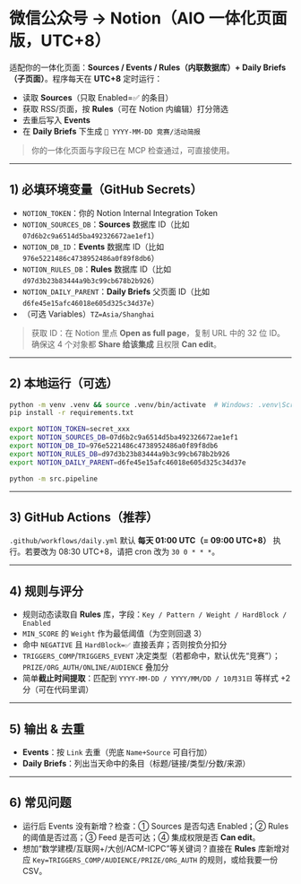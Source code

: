 # 微信公众号 → Notion（AIO 一体化页面版，UTC+8）

适配你的一体化页面：**Sources / Events / Rules（内联数据库）+ Daily Briefs（子页面）**。程序每天在 **UTC+8** 定时运行：
- 读取 **Sources**（只取 Enabled=✅ 的条目）
- 获取 RSS/页面，按 **Rules**（可在 Notion 内编辑）打分筛选
- 去重后写入 **Events**
- 在 **Daily Briefs** 下生成 `📅 YYYY-MM-DD 竞赛/活动简报`

> 你的一体化页面与字段已在 MCP 检查通过，可直接使用。

---

## 1) 必填环境变量（GitHub Secrets）
- `NOTION_TOKEN`：你的 Notion Internal Integration Token
- `NOTION_SOURCES_DB`：**Sources** 数据库 ID（比如 `07d6b2c9a6514d5ba492326672ae1ef1`）
- `NOTION_DB_ID`：**Events** 数据库 ID（比如 `976e5221486c4738952486a0f89f8db6`）
- `NOTION_RULES_DB`：**Rules** 数据库 ID（比如 `d97d3b23b83444a9b3c99cb678b2b926`）
- `NOTION_DAILY_PARENT`：**Daily Briefs** 父页面 ID（比如 `d6fe45e15afc46018e605d325c34d37e`）
- （可选 Variables）`TZ=Asia/Shanghai`

> 获取 ID：在 Notion 里点 **Open as full page**，复制 URL 中的 32 位 ID。确保这 4 个对象都 **Share 给该集成** 且权限 **Can edit**。

---

## 2) 本地运行（可选）
```bash
python -m venv .venv && source .venv/bin/activate  # Windows: .venv\Scripts\activate
pip install -r requirements.txt

export NOTION_TOKEN=secret_xxx
export NOTION_SOURCES_DB=07d6b2c9a6514d5ba492326672ae1ef1
export NOTION_DB_ID=976e5221486c4738952486a0f89f8db6
export NOTION_RULES_DB=d97d3b23b83444a9b3c99cb678b2b926
export NOTION_DAILY_PARENT=d6fe45e15afc46018e605d325c34d37e

python -m src.pipeline
```

---

## 3) GitHub Actions（推荐）
`.github/workflows/daily.yml` 默认 **每天 01:00 UTC（= 09:00 UTC+8）** 执行。若要改为 08:30 UTC+8，请把 cron 改为 `30 0 * * *`。

---

## 4) 规则与评分
- 规则动态读取自 **Rules** 库，字段：`Key / Pattern / Weight / HardBlock / Enabled`
- `MIN_SCORE` 的 `Weight` 作为最低阈值（为空则回退 3）
- 命中 `NEGATIVE` 且 `HardBlock=✅` 直接丢弃；否则按负分扣分
- `TRIGGERS_COMP`/`TRIGGERS_EVENT` 决定类型（若都命中，默认优先“竞赛”）；`PRIZE/ORG_AUTH/ONLINE/AUDIENCE` 叠加分
- 简单**截止时间提取**：匹配到 `YYYY-MM-DD / YYYY/MM/DD / 10月31日` 等样式 +2 分（可在代码里调）

---

## 5) 输出 & 去重
- **Events**：按 `Link` 去重（兜底 `Name+Source` 可自行加）
- **Daily Briefs**：列出当天命中的条目（标题/链接/类型/分数/来源）

---

## 6) 常见问题
- 运行后 Events 没有新增？检查：① Sources 是否勾选 Enabled；② Rules 的阈值是否过高；③ Feed 是否可达；④ 集成权限是否 **Can edit**。
- 想加“数学建模/互联网+/大创/ACM-ICPC”等关键词？直接在 **Rules** 库新增对应 `Key=TRIGGERS_COMP/AUDIENCE/PRIZE/ORG_AUTH` 的规则，或给我要一份 CSV。

